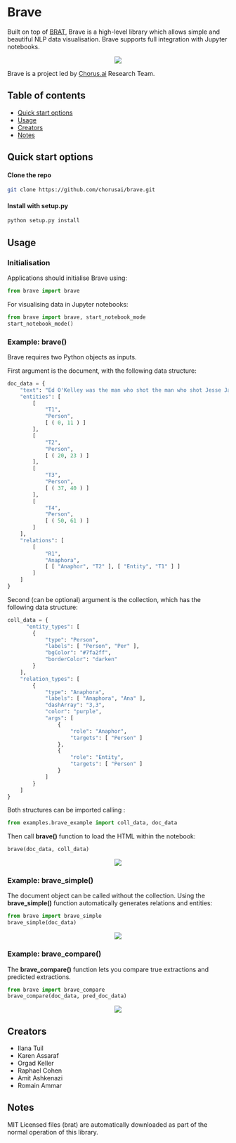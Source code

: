 
# Brave

Built on top of [BRAT](http://brat.nlplab.org/), Brave is a high-level library which allows simple and beautiful NLP data visualisation. Brave supports full integration with Jupyter notebooks.

<p align="center">
    <img src="img/img_brave.JPG">
</a></p>

Brave is a project led by [Chorus.ai](https://www.chorus.ai/) Research Team. 

## Table of contents

* [Quick start options](#quick-start-options)
* [Usage](#usages)
* [Creators](#creators)
* [Notes](#notes)


## Quick start options


#### Clone the repo

```bash
git clone https://github.com/chorusai/brave.git
```

#### Install with setup.py

```bash
python setup.py install
```


## Usage

### Initialisation

Applications should initialise Brave using:

```python 
from brave import brave
```

For visualising data in Jupyter notebooks:

```python
from brave import brave, start_notebook_mode
start_notebook_mode()
```

### Example: brave()

Brave requires two Python objects as inputs.

First argument is the document, with the following data structure:


```python
doc_data = {
    "text": "Ed O'Kelley was the man who shot the man who shot Jesse James.",
    "entities": [
        [
            "T1",
            "Person",
            [ ( 0, 11 ) ]
        ],
        [
            "T2",
            "Person",
            [ ( 20, 23 ) ] 
        ],
        [
            "T3",
            "Person",
            [ ( 37, 40 ) ] 
        ],
        [
            "T4",
            "Person",
            [ ( 50, 61 ) ] 
        ]
    ],
    "relations": [
        [
            "R1",
            "Anaphora",
            [ [ "Anaphor", "T2" ], [ "Entity", "T1" ] ]
        ]
    ]
}
```

Second (can be optional) argument is the collection, which has the following data structure:


```python
coll_data = {
      "entity_types": [
        {
            "type": "Person",
            "labels": [ "Person", "Per" ],
            "bgColor": "#7fa2ff",
            "borderColor": "darken"
        }
    ],
    "relation_types": [
        {
            "type": "Anaphora",
            "labels": [ "Anaphora", "Ana" ],
            "dashArray": "3,3",
            "color": "purple",
            "args": [
                {
                    "role": "Anaphor",
                    "targets": [ "Person" ]
                },
                {
                    "role": "Entity",
                    "targets": [ "Person" ]
                }
            ]
        }
    ]
}
```



Both structures can be imported calling :


```python
from examples.brave_example import coll_data, doc_data
```


Then call **brave()** function to load the HTML within the notebook:



```python
brave(doc_data, coll_data)
```


<p align="center">
    <img src="img/img_brave.JPG">
</a></p>


### Example: brave_simple()


The document object can be called without the collection. Using the **brave_simple()** function automatically generates relations and entities:

```python
from brave import brave_simple
brave_simple(doc_data)
```

<p align="center">
    <img src="img/img_brave_simple.JPG">
</a></p>

### Example:  brave_compare()


The **brave_compare()** function lets you compare true extractions and predicted extractions.

```python
from brave import brave_compare
brave_compare(doc_data, pred_doc_data)
```

<p align="center">
    <img src="img/img_brave_compare.JPG">
</a></p>


## Creators

* Ilana Tuil
* Karen Assaraf
* Orgad Keller
* Raphael Cohen
* Amit Ashkenazi
* Romain Ammar

## Notes

MIT Licensed files (brat) are automatically downloaded as part of the normal operation of this library.


